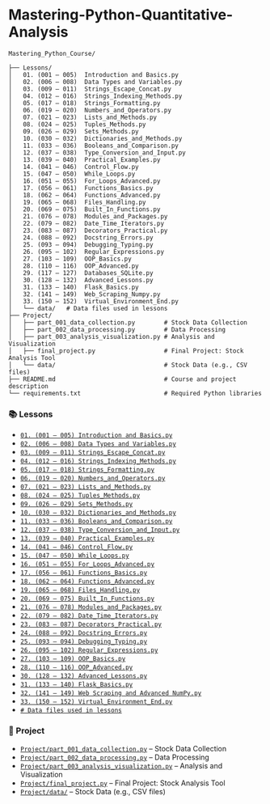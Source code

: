 # Mastering-Python-Quantitative-Analysis


```plaintext
Mastering_Python_Course/

├── Lessons/
│   01. (001 – 005)  Introduction and Basics.py
│   02. (006 – 008)  Data Types and Variables.py
│   03. (009 – 011)  Strings_Escape_Concat.py
│   04. (012 – 016)  Strings_Indexing_Methods.py
│   05. (017 – 018)  Strings_Formatting.py
│   06. (019 – 020)  Numbers_and_Operators.py
│   07. (021 – 023)  Lists_and_Methods.py
│   08. (024 – 025)  Tuples_Methods.py
│   09. (026 – 029)  Sets_Methods.py
│   10. (030 – 032)  Dictionaries_and_Methods.py
│   11. (033 – 036)  Booleans_and_Comparison.py
│   12. (037 – 038)  Type_Conversion_and_Input.py
│   13. (039 – 040)  Practical_Examples.py
│   14. (041 – 046)  Control_Flow.py
│   15. (047 – 050)  While_Loops.py
│   16. (051 – 055)  For_Loops_Advanced.py
│   17. (056 – 061)  Functions_Basics.py
│   18. (062 – 064)  Functions_Advanced.py
│   19. (065 – 068)  Files_Handling.py
│   20. (069 – 075)  Built_In_Functions.py
│   21. (076 – 078)  Modules_and_Packages.py
│   22. (079 – 082)  Date_Time_Iterators.py
│   23. (083 – 087)  Decorators_Practical.py
│   24. (088 – 092)  Docstring_Errors.py
│   25. (093 – 094)  Debugging_Typing.py
│   26. (095 – 102)  Regular_Expressions.py
│   27. (103 – 109)  OOP_Basics.py
│   28. (110 – 116)  OOP_Advanced.py
│   29. (117 – 127)  Databases_SQLite.py
│   30. (128 – 132)  Advanced_Lessons.py
│   31. (133 – 140)  Flask_Basics.py
│   32. (141 – 149)  Web_Scraping_Numpy.py
│   33. (150 – 152)  Virtual_Environment_End.py
│   └── data/   # Data files used in lessons
├── Project/
│   ├── part_001_data_collection.py        # Stock Data Collection
│   ├── part_002_data_processing.py        # Data Processing
│   ├── part_003_analysis_visualization.py # Analysis and Visualization
│   ├── final_project.py                   # Final Project: Stock Analysis Tool
│   └── data/                              # Stock Data (e.g., CSV files)
├── README.md                              # Course and project description
└── requirements.txt                       # Required Python libraries
```

### 📚 Lessons

- [`01. (001 – 005) Introduction and Basics.py`](https://github.com/Mohamed-Khalil001/Mastering-Python-Quantitative-Analysis/blob/653e48764d4ad6c39ee03060cb2cd1562f421c4e/01.%20(1%E2%80%935)%20Introduction%20and%20Basics.py)
- [`02. (006 – 008) Data Types and Variables.py`](https://github.com/Mohamed-Khalil001/Mastering-Python-Quantitative-Analysis/blob/653e48764d4ad6c39ee03060cb2cd1562f421c4e/02.%20(6%E2%80%938)%20Data%20Types%20and%20Variables.py)
- [`03. (009 – 011) Strings_Escape_Concat.py`](https://github.com/Mohamed-Khalil001/Mastering-Python-Quantitative-Analysis/blob/653e48764d4ad6c39ee03060cb2cd1562f421c4e/03.%20(9%E2%80%9311)%20Strings_Escape_Concat.py)
- [`04. (012 – 016) Strings_Indexing_Methods.py`](https://github.com/Mohamed-Khalil001/Mastering-Python-Quantitative-Analysis/blob/653e48764d4ad6c39ee03060cb2cd1562f421c4e/04.%20(12%E2%80%9316)%20Strings_Indexing_Methods.py)
- [`05. (017 – 018) Strings_Formatting.py`](https://github.com/Mohamed-Khalil001/Mastering-Python-Quantitative-Analysis/blob/653e48764d4ad6c39ee03060cb2cd1562f421c4e/05.%20(17%E2%80%9318)%20Strings_Formatting.py)
- [`06. (019 – 020) Numbers_and_Operators.py`](https://github.com/Mohamed-Khalil001/Mastering-Python-Quantitative-Analysis/blob/653e48764d4ad6c39ee03060cb2cd1562f421c4e/06.%20(19%E2%80%9320)%20Numbers_and_Operators.py)
- [`07. (021 – 023) Lists_and_Methods.py`](https://github.com/Mohamed-Khalil001/Mastering-Python-Quantitative-Analysis/blob/653e48764d4ad6c39ee03060cb2cd1562f421c4e/07.%20(21%E2%80%9323)%20Lists_and_Methods.py)
- [`08. (024 – 025) Tuples_Methods.py`](https://github.com/Mohamed-Khalil001/Mastering-Python-Quantitative-Analysis/blob/653e48764d4ad6c39ee03060cb2cd1562f421c4e/08.%20(24%E2%80%9325)%20Tuples_Methods.py)
- [`09. (026 – 029) Sets_Methods.py`](https://github.com/Mohamed-Khalil001/Mastering-Python-Quantitative-Analysis/blob/653e48764d4ad6c39ee03060cb2cd1562f421c4e/09.%20(26%E2%80%9329)%20Sets_Methods.py)
- [`10. (030 – 032) Dictionaries_and_Methods.py`](https://github.com/Mohamed-Khalil001/Mastering-Python-Quantitative-Analysis/blob/653e48764d4ad6c39ee03060cb2cd1562f421c4e/10.%20(30%E2%80%9332)%20Dictionaries_and_Methods.py)
- [`11. (033 – 036) Booleans_and_Comparison.py`](https://github.com/Mohamed-Khalil001/Mastering-Python-Quantitative-Analysis/blob/653e48764d4ad6c39ee03060cb2cd1562f421c4e/11.%20(33%E2%80%9336)%20Booleans_and_Comparison.py)
- [`12. (037 – 038) Type_Conversion_and_Input.py`](https://github.com/Mohamed-Khalil001/Mastering-Python-Quantitative-Analysis/blob/653e48764d4ad6c39ee03060cb2cd1562f421c4e/12.%20(37%E2%80%9338)%20Type_Conversion_and_Input.py)
- [`13. (039 – 040) Practical_Examples.py`](https://github.com/Mohamed-Khalil001/Mastering-Python-Quantitative-Analysis/blob/653e48764d4ad6c39ee03060cb2cd1562f421c4e/13.%20(39%E2%80%9340)%20Practical_Examples.py)
- [`14. (041 – 046) Control_Flow.py`](https://github.com/Mohamed-Khalil001/Mastering-Python-Quantitative-Analysis/blob/653e48764d4ad6c39ee03060cb2cd1562f421c4e/14.%20(41%E2%80%9346)%20Control_Flow.py)
- [`15. (047 – 050) While_Loops.py`](https://github.com/Mohamed-Khalil001/Mastering-Python-Quantitative-Analysis/blob/653e48764d4ad6c39ee03060cb2cd1562f421c4e/15.%20(47%E2%80%9350)%20While_Loops.py)
- [`16. (051 – 055) For_Loops_Advanced.py`](https://github.com/Mohamed-Khalil001/Mastering-Python-Quantitative-Analysis/blob/653e48764d4ad6c39ee03060cb2cd1562f421c4e/16.%20(51%E2%80%9355)%20For_Loops_Advanced.py)
- [`17. (056 – 061) Functions_Basics.py`](https://github.com/Mohamed-Khalil001/Mastering-Python-Quantitative-Analysis/blob/653e48764d4ad6c39ee03060cb2cd1562f421c4e/17.%20(56%E2%80%9361)%20Functions_Basics.py)
- [`18. (062 – 064) Functions_Advanced.py`](https://github.com/Mohamed-Khalil001/Mastering-Python-Quantitative-Analysis/blob/f928631f92f3fa86ee852b377b102e8f8d9c93a8/18.%20(62%E2%80%9364)%20Functions_Advanced.py)
- [`19. (065 – 068) Files_Handling.py`](https://github.com/Mohamed-Khalil001/Mastering-Python-Quantitative-Analysis/blob/ac7cad763d960db66c800cb896c2f050a35828df/19.%20(65%E2%80%9368)%20Files_Handling.py)
- [`20. (069 – 075) Built_In_Functions.py`](https://github.com/Mohamed-Khalil001/Mastering-Python-Quantitative-Analysis/blob/ac7cad763d960db66c800cb896c2f050a35828df/20.%20(69%E2%80%9375)%20Built_In_Functions.py)
- [`21. (076 – 078) Modules_and_Packages.py`](https://github.com/Mohamed-Khalil001/Mastering-Python-Quantitative-Analysis/blob/ac7cad763d960db66c800cb896c2f050a35828df/21.%20(76%E2%80%9378)%20Modules_and_Packages.py)
- [`22. (079 – 082) Date_Time_Iterators.py`](https://github.com/Mohamed-Khalil001/Mastering-Python-Quantitative-Analysis/blob/ac7cad763d960db66c800cb896c2f050a35828df/22.%20(79%E2%80%9382)%20DateTime_and_Iterators.py)
- [`23. (083 – 087) Decorators_Practical.py`](https://github.com/Mohamed-Khalil001/Mastering-Python-Quantitative-Analysis/blob/ac7cad763d960db66c800cb896c2f050a35828df/23.%20(83%E2%80%9387)%20Decorators_and_Practice.py)
- [`24. (088 – 092) Docstring_Errors.py`](https://github.com/Mohamed-Khalil001/Mastering-Python-Quantitative-Analysis/blob/ac7cad763d960db66c800cb896c2f050a35828df/24.%20(88%E2%80%9392)%20Docstrings_and_Errors.py)
- [`25. (093 – 094) Debugging_Typing.py`](https://github.com/Mohamed-Khalil001/Mastering-Python-Quantitative-Analysis/blob/ac7cad763d960db66c800cb896c2f050a35828df/25.%20(093%20%E2%80%93%20094)%20%20Debugging_Typing.py)
- [`26. (095 – 102) Regular_Expressions.py`](https://github.com/Mohamed-Khalil001/Mastering-Python-Quantitative-Analysis/blob/ac7cad763d960db66c800cb896c2f050a35828df/26.%20(095%20%E2%80%93%20102)%20%20Regular_Expressions.py)
- [`27. (103 – 109) OOP_Basics.py`](https://github.com/Mohamed-Khalil001/Mastering-Python-Quantitative-Analysis/blob/ac7cad763d960db66c800cb896c2f050a35828df/27.%20(103%20%E2%80%93%20109)%20%20OOP_Basics.py)
- [`28. (110 – 116) OOP_Advanced.py`](https://github.com/Mohamed-Khalil001/Mastering-Python-Quantitative-Analysis/blob/ac7cad763d960db66c800cb896c2f050a35828df/28.%20(110%20%E2%80%93%20116)%20%20OOP_Advanced.py)
- [`30. (128 – 132) Advanced_Lessons.py`](https://github.com/Mohamed-Khalil001/Mastering-Python-Quantitative-Analysis/blob/ac7cad763d960db66c800cb896c2f050a35828df/30.%20(128%20%E2%80%93%20132)%20%20Advanced_Lessons.py)
- [`31. (133 – 140) Flask_Basics.py`](https://github.com/Mohamed-Khalil001/Mastering-Python-Quantitative-Analysis/blob/ac7cad763d960db66c800cb896c2f050a35828df/31.%20(133%20%E2%80%93%20140)%20%20Flask_Basics.py)
- [`32. (141 – 149) Web Scraping and Advanced NumPy.py`](https://github.com/Mohamed-Khalil001/Mastering-Python-Quantitative-Analysis/blob/ac7cad763d960db66c800cb896c2f050a35828df/32.%20(141-149)%20web_scraping%20_%20Numby.py)
- [`33. (150 – 152) Virtual_Environment_End.py`](https://github.com/Mohamed-Khalil001/Mastering-Python-Quantitative-Analysis/blob/ac7cad763d960db66c800cb896c2f050a35828df/33.%20(150%20%E2%80%93%20152)%20%20Virtual_Environment_End.py)
- [`# Data files used in lessons`](https://github.com/Mohamed-Khalil001/Mastering-Python-Quantitative-Analysis/blob/ac7cad763d960db66c800cb896c2f050a35828df/data%20used.md)

### 🧠 Project

- [`Project/part_001_data_collection.py`](https://github.com/Mohamed-Khalil001/Mastering-Python-Quantitative-Analysis/blob/main/Project/part_001_data_collection.py) – Stock Data Collection
- [`Project/part_002_data_processing.py`](https://github.com/Mohamed-Khalil001/Mastering-Python-Quantitative-Analysis/blob/main/Project/part_002_data_processing.py) – Data Processing
- [`Project/part_003_analysis_visualization.py`](https://github.com/Mohamed-Khalil001/Mastering-Python-Quantitative-Analysis/blob/main/Project/part_003_analysis_visualization.py) – Analysis and Visualization
- [`Project/final_project.py`](https://github.com/Mohamed-Khalil001/Mastering-Python-Quantitative-Analysis/blob/main/Project/final_project.py) – Final Project: Stock Analysis Tool
- [`Project/data/`](https://github.com/Mohamed-Khalil001/Mastering-Python-Quantitative-Analysis/tree/main/Project/data) – Stock Data (e.g., CSV files)
